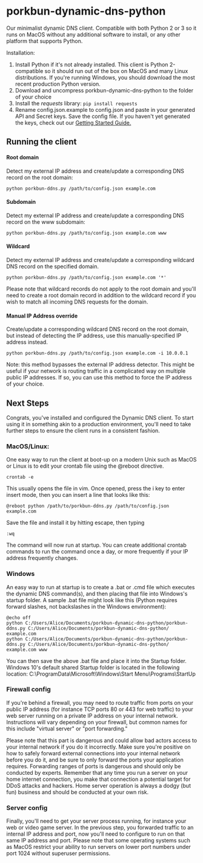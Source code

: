# porkbun-dynamic-dns-python

Our minimalist dynamic DNS client. Compatible with both Python 2 or 3 so it runs on MacOS without any additional software to install, or any other platform that supports Python.

Installation: 

 1. Install Python if it's not already installed. This client is Python 2-compatible so it should run out of the box on MacOS and many Linux distributions. If you're running Windows, you should download the most recent production Python version.
 2. Download and uncompress porkbun-dynamic-dns-python to the folder of your choice
 3. Install the *requests* library:
 	`pip install requests`
 4. Rename config.json.example to config.json and paste in your generated API and Secret keys. Save the config file. If you haven't yet generated the keys, check out our [Getting Started Guide.](https://kb.porkbun.com/article/190-getting-started-with-the-porkbun-dns-api)
 
## Running the client

#### Root domain
Detect my external IP address and create/update a corresponding DNS record on the root domain:

    python porkbun-ddns.py /path/to/config.json example.com

#### Subdomain
Detect my external IP address and create/update a corresponding DNS record on the www subdomain:

    python porkbun-ddns.py /path/to/config.json example.com www

#### Wildcard
Detect my external IP address and create/update a corresponding wildcard DNS record on the specified domain. 

    python porkbun-ddns.py /path/to/config.json example.com '*'

Please note that wildcard records do not apply to the root domain and you'll need to create a root domain record in addition to the wildcard record if you wish to match all incoming DNS requests for the domain.

#### Manual IP Address override
Create/update a corresponding wildcard DNS record on the root domain, but instead of detecting the IP address, use this manually-specified IP address instead.

    python porkbun-ddns.py /path/to/config.json example.com -i 10.0.0.1

Note: this method bypasses the external IP address detector. This might be useful if your network is routing traffic in a complicated way on multiple public IP addresses. If so, you can use this method to force the IP address of your choice.

## Next Steps 
Congrats, you've installed and configured the Dynamic DNS client. To start using it in something akin to a production environment, you'll need to take further steps to ensure the client runs in a consistent fashion.

### MacOS/Linux:
One easy way to run the client at boot-up on a modern Unix such as MacOS or Linux is to edit your crontab file using the @reboot directive.

    crontab -e

This usually opens the file in vim. Once opened, press the i key to enter insert mode, then you can insert a line that looks like this:

    @reboot python /path/to/porkbun-ddns.py /path/to/config.json example.com

Save the file and install it by hitting escape, then typing 

    :wq
The command will now run at startup. You can create additional crontab commands to run the command once a day, or more frequently if your IP address frequently changes.
### Windows
An easy way to run at startup is to create a .bat or .cmd file which executes the dynamic DNS command(s), and then placing that file into Windows's startup folder. A sample .bat file might look like this (Python requires forward slashes, not backslashes in the Windows environment):
```
@echo off
python C:/Users/Alice/Documents/porkbun-dynamic-dns-python/porkbun-ddns.py C:/Users/Alice/Documents/porkbun-dynamic-dns-python/ example.com
python C:/Users/Alice/Documents/porkbun-dynamic-dns-python/porkbun-ddns.py C:/Users/Alice/Documents/porkbun-dynamic-dns-python/ example.com www
```
You can then save the above .bat file and place it into the Startup folder. Windows 10's default shared Startup folder is located in the following location:
C:\ProgramData\Microsoft\Windows\Start Menu\Programs\StartUp

### Firewall config
If you're behind a firewall, you may need to route traffic from ports on your public IP address (for instance TCP ports 80 or 443 for web traffic) to your web server running on a private IP address on your internal network. Instructions will vary depending on your firewall, but common names for this include "virtual server" or "port forwarding." 

Please note that this part is dangerous and could allow bad actors access to your internal network if you do it incorrectly. Make sure you're positive on how to safely forward external connections into your internal network before you do it, and be sure to only forward the ports your application requires. Forwarding ranges of ports is dangerous and should only be conducted by experts. Remember that any time you run a server on your home internet connection, you make that connection a potential target for DDoS attacks and hackers. Home server operation is always a dodgy (but fun) business and should be conducted at your own risk.

### Server config
Finally, you'll need to get your server process running, for instance your web or video game server. In the previous step, you forwarded traffic to an internal IP address and port, now you'll need to configure to run on that same IP address and port. Please note that some operating systems such as MacOS restrict your ability to run servers on lower port numbers under port 1024 without superuser permissions.
